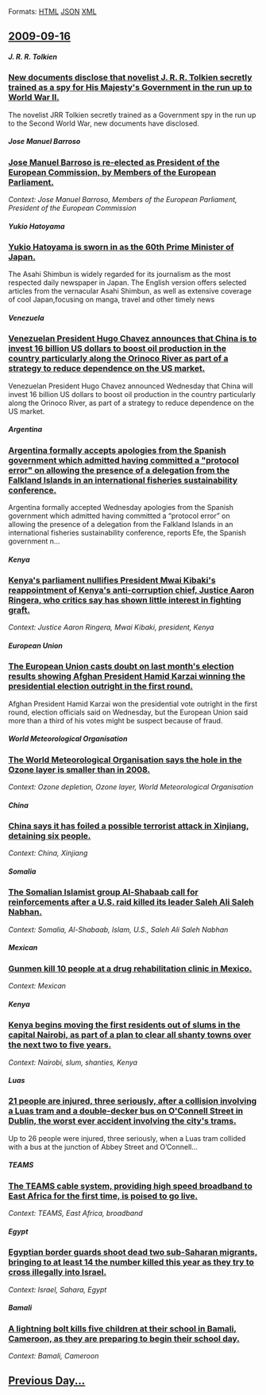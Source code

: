 
Formats: [HTML](2009/09/16/index.html)  [JSON](2009/09/16/index.json)  [XML](2009/09/16/index.xml)  

## [2009-09-16](/news/2009/09/16/index.md)

##### J. R. R. Tolkien
### [ New documents disclose that novelist J. R. R. Tolkien secretly trained as a spy for His Majesty's Government in the run up to World War II. ](/news/2009/09/16/new-documents-disclose-that-novelist-j-r-r-tolkien-secretly-trained-as-a-spy-for-his-majesty-s-government-in-the-run-up-to-world-war-ii.md)
The novelist JRR Tolkien secretly trained as a Government spy in the run up to the Second World War, new documents have disclosed.

##### Jose Manuel Barroso
### [ Jose Manuel Barroso is re-elected as President of the European Commission, by Members of the European Parliament. ](/news/2009/09/16/josa-c-manuel-barroso-is-re-elected-as-president-of-the-european-commission-by-members-of-the-european-parliament.md)
_Context: Jose Manuel Barroso, Members of the European Parliament, President of the European Commission_

##### Yukio Hatoyama
### [ Yukio Hatoyama is sworn in as the 60th Prime Minister of Japan. ](/news/2009/09/16/yukio-hatoyama-is-sworn-in-as-the-60th-prime-minister-of-japan.md)
The Asahi Shimbun is widely regarded for its journalism as the most respected daily newspaper in Japan. The English version offers selected articles from the vernacular Asahi Shimbun, as well as extensive coverage of cool Japan,focusing on manga, travel and other timely news

##### Venezuela
### [ Venezuelan President Hugo Chavez announces that China is to invest 16 billion US dollars to boost oil production in the country particularly along the Orinoco River as part of a strategy to reduce dependence on the US market. ](/news/2009/09/16/venezuelan-president-hugo-cha-vez-announces-that-china-is-to-invest-16-billion-us-dollars-to-boost-oil-production-in-the-country-particular.md)
Venezuelan President Hugo Chavez announced Wednesday that China will invest 16 billion US dollars to boost oil production in the country particularly along the Orinoco River, as part of a strategy to reduce dependence on the US market.

##### Argentina
### [ Argentina formally accepts apologies from the Spanish government which admitted having committed a "protocol error" on allowing the presence of a delegation from the Falkland Islands in an international fisheries sustainability conference. ](/news/2009/09/16/argentina-formally-accepts-apologies-from-the-spanish-government-which-admitted-having-committed-a-aprotocol-errora-on-allowing-the-pre.md)
Argentina formally accepted Wednesday apologies from the Spanish government which admitted having committed a &ldquo;protocol error&rdquo; on allowing the presence of a delegation from the Falkland Islands in an international fisheries sustainability conference, reports Efe, the Spanish government n...

##### Kenya
### [ Kenya's parliament nullifies President Mwai Kibaki's reappointment of Kenya's anti-corruption chief, Justice Aaron Ringera, who critics say has shown little interest in fighting graft. ](/news/2009/09/16/kenya-s-parliament-nullifies-president-mwai-kibaki-s-reappointment-of-kenya-s-anti-corruption-chief-justice-aaron-ringera-who-critics-say.md)
_Context: Justice Aaron Ringera, Mwai Kibaki, president, Kenya_

##### European Union
### [ The European Union casts doubt on last month's election results showing Afghan President Hamid Karzai winning the presidential election outright in the first round. ](/news/2009/09/16/the-european-union-casts-doubt-on-last-month-s-election-results-showing-afghan-president-hamid-karzai-winning-the-presidential-election-out.md)
Afghan President Hamid Karzai won the presidential vote outright in the first round, election officials said on Wednesday, but the European Union said more than a third of his votes might be suspect because of fraud.

##### World Meteorological Organisation
### [ The World Meteorological Organisation says the hole in the Ozone layer is smaller than in 2008. ](/news/2009/09/16/the-world-meteorological-organisation-says-the-hole-in-the-ozone-layer-is-smaller-than-in-2008.md)
_Context: Ozone depletion, Ozone layer, World Meteorological Organisation_

##### China
### [ China says it has foiled a possible terrorist attack in Xinjiang, detaining six people. ](/news/2009/09/16/china-says-it-has-foiled-a-possible-terrorist-attack-in-xinjiang-detaining-six-people.md)
_Context: China, Xinjiang_

##### Somalia
### [ The Somalian Islamist group Al-Shabaab call for reinforcements after a U.S. raid killed its leader Saleh Ali Saleh Nabhan. ](/news/2009/09/16/the-somalian-islamist-group-al-shabaab-call-for-reinforcements-after-a-u-s-raid-killed-its-leader-saleh-ali-saleh-nabhan.md)
_Context: Somalia, Al-Shabaab, Islam, U.S., Saleh Ali Saleh Nabhan_

##### Mexican
### [ Gunmen kill 10 people at a drug rehabilitation clinic in Mexico. ](/news/2009/09/16/gunmen-kill-10-people-at-a-drug-rehabilitation-clinic-in-mexico.md)
_Context: Mexican_

##### Kenya
### [ Kenya begins moving the first residents out of slums in the capital Nairobi, as part of a plan to clear all shanty towns over the next two to five years. ](/news/2009/09/16/kenya-begins-moving-the-first-residents-out-of-slums-in-the-capital-nairobi-as-part-of-a-plan-to-clear-all-shanty-towns-over-the-next-two.md)
_Context: Nairobi, slum, shanties, Kenya_

##### Luas
### [ 21 people are injured, three seriously, after a collision involving a Luas tram and a double-decker bus on O'Connell Street in Dublin, the worst ever accident involving the city's trams. ](/news/2009/09/16/21-people-are-injured-three-seriously-after-a-collision-involving-a-luas-tram-and-a-double-decker-bus-on-o-connell-street-in-dublin-the.md)
Up to 26 people were injured, three seriously, when a Luas tram collided with a bus at the junction of Abbey Street and O&rsquo;Connell&hellip;

##### TEAMS
### [ The TEAMS cable system, providing high speed broadband to East Africa for the first time, is poised to go live. ](/news/2009/09/16/the-teams-cable-system-providing-high-speed-broadband-to-east-africa-for-the-first-time-is-poised-to-go-live.md)
_Context: TEAMS, East Africa, broadband_

##### Egypt
### [ Egyptian border guards shoot dead two sub-Saharan migrants, bringing to at least 14 the number killed this year as they try to cross illegally into Israel. ](/news/2009/09/16/egyptian-border-guards-shoot-dead-two-sub-saharan-migrants-bringing-to-at-least-14-the-number-killed-this-year-as-they-try-to-cross-illega.md)
_Context: Israel, Sahara, Egypt_

##### Bamali
### [ A lightning bolt kills five children at their school in Bamali, Cameroon, as they are preparing to begin their school day. ](/news/2009/09/16/a-lightning-bolt-kills-five-children-at-their-school-in-bamali-cameroon-as-they-are-preparing-to-begin-their-school-day.md)
_Context: Bamali, Cameroon_

## [Previous Day...](/news/2009/09/15/index.md)

